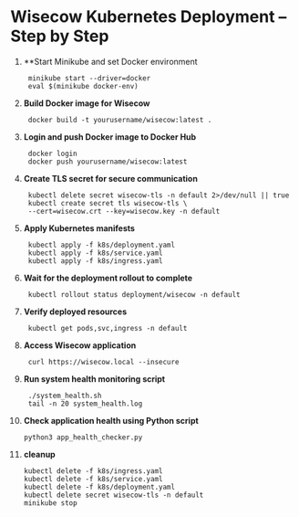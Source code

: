 

# Wisecow Kubernetes Deployment – Step by Step

1. **Start Minikube and set Docker environment

        minikube start --driver=docker
        eval $(minikube docker-env)


2. **Build Docker image for Wisecow**

        docker build -t yourusername/wisecow:latest .


3. **Login and push Docker image to Docker Hub**


        docker login
        docker push yourusername/wisecow:latest


4. **Create TLS secret for secure communication**


        kubectl delete secret wisecow-tls -n default 2>/dev/null || true
        kubectl create secret tls wisecow-tls \
        --cert=wisecow.crt --key=wisecow.key -n default


5. **Apply Kubernetes manifests**


        kubectl apply -f k8s/deployment.yaml
        kubectl apply -f k8s/service.yaml
        kubectl apply -f k8s/ingress.yaml


6. **Wait for the deployment rollout to complete**


        kubectl rollout status deployment/wisecow -n default


7. **Verify deployed resources**


        kubectl get pods,svc,ingress -n default


8. **Access Wisecow application**

        curl https://wisecow.local --insecure


9. **Run system health monitoring script**


        ./system_health.sh
        tail -n 20 system_health.log


10. **Check application health using Python script**


        python3 app_health_checker.py


11. **cleanup**


        kubectl delete -f k8s/ingress.yaml
        kubectl delete -f k8s/service.yaml
        kubectl delete -f k8s/deployment.yaml
        kubectl delete secret wisecow-tls -n default
        minikube stop


